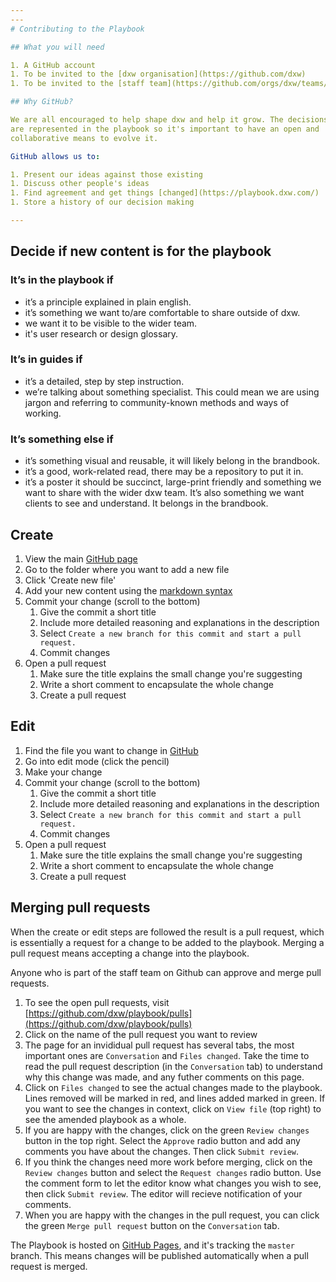 ```yaml
---
---
# Contributing to the Playbook

## What you will need

1. A GitHub account
1. To be invited to the [dxw organisation](https://github.com/dxw)
1. To be invited to the [staff team](https://github.com/orgs/dxw/teams/staff)

## Why GitHub?

We are all encouraged to help shape dxw and help it grow. The decisions we make
are represented in the playbook so it's important to have an open and
collaborative means to evolve it.

GitHub allows us to:

1. Present our ideas against those existing
1. Discuss other people's ideas
1. Find agreement and get things [changed](https://playbook.dxw.com/)
1. Store a history of our decision making

---
```


## Decide if new content is for the playbook

### It’s in the playbook if

- it’s a principle explained in plain english.
- it’s something we want to/are comfortable to share outside of dxw.
- we want it to be visible to the wider team.
- it's user research or design glossary.

### It’s in guides if

- it’s a detailed, step by step instruction.
- we’re talking about something specialist. This could mean we are using jargon
  and referring to community-known methods and ways of working.

### It’s something else if

- it’s something visual and reusable, it will likely belong in the brandbook.
- it’s a good, work-related read, there may be a repository to put it in.
- it’s a poster it should be succinct, large-print friendly and something we
  want to share with the wider dxw team. It’s also something we want clients to
  see and understand. It belongs in the brandbook.

## Create

1. View the main [GitHub page](https://github.com/dxw/playbook)
1. Go to the folder where you want to add a new file
1. Click 'Create new file'
1. Add your new content using the [markdown syntax](https://guides.github.com/features/mastering-markdown/)
1. Commit your change (scroll to the bottom)
   1. Give the commit a short title
   1. Include more detailed reasoning and explanations in the description
   1. Select `Create a new branch for this commit and start a pull request.`
   1. Commit changes
1. Open a pull request
   1. Make sure the title explains the small change you're suggesting
   1. Write a short comment to encapsulate the whole change
   1. Create a pull request

## Edit

1. Find the file you want to change in [GitHub](https://github.com/dxw/playbook)
1. Go into edit mode (click the pencil)
1. Make your change
1. Commit your change (scroll to the bottom)
   1. Give the commit a short title
   1. Include more detailed reasoning and explanations in the description
   1. Select `Create a new branch for this commit and start a pull request.`
   1. Commit changes
1. Open a pull request
   1. Make sure the title explains the small change you're suggesting
   1. Write a short comment to encapsulate the whole change
   1. Create a pull request

## Merging pull requests

When the create or edit steps are followed the result is a pull request, which
is essentially a request for a change to be added to the playbook. Merging a
pull request means accepting a change into the playbook.

Anyone who is part of the staff team on Github can approve and merge pull
requests.

1. To see the open pull requests, visit [https://github.com/dxw/playbook/pulls](https://github.com/dxw/playbook/pulls)
1. Click on the name of the pull request you want to review
1. The page for an invididual pull request has several tabs, the most important ones are `Conversation` and `Files changed`. Take the time to read the pull request description (in the `Conversation` tab) to understand why this change was made, and any futher comments on this page.
1. Click on `Files changed` to see the actual changes made to the playbook. Lines removed will be marked in red, and lines added marked in green. If you want to see the changes in context, click on `View file` (top right) to see the amended playbook as a whole.
1. If you are happy with the changes, click on the green `Review changes` button in the top right. Select the `Approve` radio button and add any comments you have about the changes. Then click `Submit review`.
1. If you think the changes need more work before merging, click on the `Review changes` button and select the `Request changes` radio button. Use the comment form to let the editor know what changes you wish to see, then click `Submit review`. The editor will recieve notification of your comments.
1. When you are happy with the changes in the pull request, you can click the green `Merge pull request` button on the `Conversation` tab.

The Playbook is hosted on [GitHub Pages](https://pages.github.com), and it's
tracking the `master` branch. This means changes will be published
automatically when a pull request is merged.
